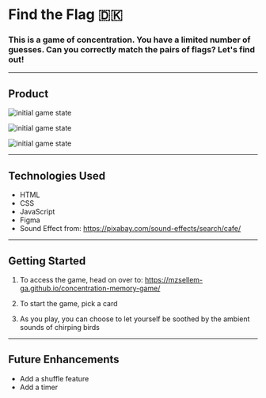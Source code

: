 # Find the Flag 🇩🇰
### This is a game of concentration. You have a limited number of guesses. Can you correctly match the pairs of flags? Let's find out!  

-------

## Product 

![initial game state](initial-game-state.png)

![initial game state](win.png)

![initial game state](loss.png)

-----

## Technologies Used
- HTML
- CSS 
- JavaScript
- Figma
- Sound Effect from:  https://pixabay.com/sound-effects/search/cafe/

----

## Getting Started
1. To access the game, head on over to: https://mzsellem-ga.github.io/concentration-memory-game/

2. To start the game, pick a card 

3. As you play, you can choose to let yourself be soothed by the ambient sounds of chirping birds

----

## Future Enhancements
- Add a shuffle feature
- Add a timer 